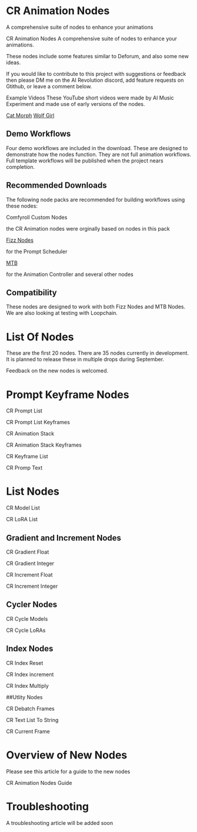 # CR Animation Nodes
A comprehensive suite of nodes to enhance your animations

CR Animation Nodes
A comprehensive suite of nodes to enhance your animations.

These nodes include some features similar to Deforum, and also some new ideas.

If you would like to contribute to this project with suggestions or feedback then please DM me on the AI Revolution discord, add feature requests on Gtithub, or leave a comment below.

Example Videos
These YouTube short videos were made by AI Music Experiment and made use of early versions of the nodes.

[Cat Morph](https://www.youtube.com/shorts/kiSO-8i4RZ4)
[Wolf Girl](https://www.youtube.com/shorts/bDWL5GIbmvs)

## Demo Workflows
Four demo workflows are included in the download. These are designed to demonstrate how the nodes function. They are not full animation workflows. Full template workflows will be published when the project nears completion.

## Recommended Downloads
The following node packs are recommended for building workflows using these nodes:

Comfyroll Custom Nodes

the CR Animation nodes were orginally based on nodes in this pack

[Fizz Nodes](https://github.com/FizzleDorf/ComfyUI_FizzNodes)

for the Prompt Scheduler

[MTB](https://github.com/melMass/comfy_mtb)

for the Animation Controller and several other nodes

## Compatibility
These nodes are designed to work with both Fizz Nodes and MTB Nodes. We are also looking at testing with Loopchain.

# List Of Nodes
These are the first 20 nodes. There are 35 nodes currently in development. It is planned to release these in multiple drops during September.

Feedback on the new nodes is welcomed.

# Prompt Keyframe Nodes
CR Prompt List

CR Prompt List Keyframes

CR Animation Stack

CR Animation Stack Keyframes

CR Keyframe List

CR Promp Text

# List Nodes
CR Model List

CR LoRA List

## Gradient and Increment Nodes
CR Gradient Float

CR Gradient Integer

CR Increment Float

CR Increment Integer

## Cycler Nodes
CR Cycle Models

CR Cycle LoRAs

## Index Nodes
CR Index Reset

CR Index increment

CR Index Multiply

##Utlity Nodes

CR Debatch Frames

CR Text List To String

CR Current Frame

# Overview of New Nodes
Please see this article for a guide to the new nodes

CR Animation Nodes Guide

# Troubleshooting
A troubleshooting article will be added soon
